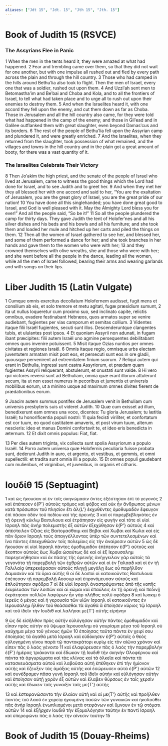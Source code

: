 ```yaml
---
aliases: ["Jdt 15", "Jdt. 15", "Jth 15", "Jth. 15"]
---
```



# Book of Judith 15 (RSVCE)

### The Assyrians Flee in Panic
1 When the men in the tents heard it, they were amazed at what had happened.
2 Fear and trembling came over them, so that they did not wait for one another, but with one impulse all rushed out and fled by every path across the plain and through the hill country.
3 Those who had camped in the hills around Bethuʹlia also took to flight. Then the men of Israel, every one that was a soldier, rushed out upon them.
4 And Uzziʹah sent men to Betomasthaʹim and Beʹbai and Choba and Kola, and to all the frontiers of Israel, to tell what had taken place and to urge all to rush out upon their enemies to destroy them.
5 And when the Israelites heard it, with one accord they fell upon the enemy, and cut them down as far as Choba. Those in Jerusalem and all the hill country also came, for they were told what had happened in the camp of the enemy; and those in Gilʹead and in Galilee outflanked them with great slaughter, even beyond Damasʹcus and its borders.
6 The rest of the people of Bethuʹlia fell upon the Assyrian camp and plundered it, and were greatly enriched.
7 And the Israelites, when they returned from the slaughter, took possession of what remained, and the villages and towns in the hill country and in the plain got a great amount of booty, for there was a vast quantity of it.
### The Israelites Celebrate Their Victory
8 Then Joʹakim the high priest, and the senate of the people of Israel who lived at Jerusalem, came to witness the good things which the Lord had done for Israel, and to see Judith and to greet her.
9 And when they met her they all blessed her with one accord and said to her, “You are the exaltation of Jerusalem, you are the great glory of Israel, you are the great pride of our nation!
10 You have done all this singlehanded; you have done great good to Israel, and God is well pleased with it. May the Almighty Lord bless you for ever!” And all the people said, “So be it!”
11 So all the people plundered the camp for thirty days. They gave Judith the tent of Holoferʹnes and all his silver dishes and his beds and his bowls and all his furniture; and she took them and loaded her mule and hitched up her carts and piled the things on them.
12 Then all the women of Israel gathered to see her, and blessed her, and some of them performed a dance for her; and she took branches in her hands and gave them to the women who were with her;
13 and they crowned themselves with olive wreaths, she and those who were with her; and she went before all the people in the dance, leading all the women, while all the men of Israel followed, bearing their arms and wearing garlands and with songs on their lips.


# Liber Judith 15 (Latin Vulgate)

1 Cumque omnis exercitus decollatum Holofernem audisset, fugit mens et consilium ab eis, et solo tremore et metu agitati, fugæ præsidium sumunt,
2 ita ut nullus loqueretur cum proximo suo, sed inclinato capite, relictis omnibus, evadere festinabant Hebræos, quos armatos super se venire audiebant, fugientes per vias camporum et semitas collium.
3 Videntes itaque filii Israël fugientes, secuti sunt illos. Descenderuntque clangentes tubis, et ululantes post ipsos.
4 Et quoniam Assyrii non adunati, in fugam ibant præcipites: filii autem Israël uno agmine persequentes debilitabant omnes quos invenire potuissent.
5 Misit itaque Ozias nuntios per omnes civitates et regiones Israël.
6 Omnis itaque regio, omnisque urbs electam juventutem armatam misit post eos, et persecuti sunt eos in ore gladii, quousque pervenirent ad extremitatem finium suorum.
7 Reliqui autem qui erant in Bethulia, ingressi sunt castra Assyriorum, et prædam quam fugientes Assyrii reliquerant, abstulerunt, et onustati sunt valde.
8 Hi vero qui victores reversi sunt ad Bethuliam, omnia quæ erant illorum attulerunt secum, ita ut non esset numerus in pecoribus et jumentis et universis mobilibus eorum, ut a minimo usque ad maximum omnes divites fierent de prædationibus eorum.

9 Joacim autem summus pontifex de Jerusalem venit in Bethuliam cum universis presbyteris suis ut videret Judith.
10 Quæ cum exisset ad illum, benedixerunt eam omnes una voce, dicentes: Tu gloria Jerusalem; tu lætitia Israël; tu honorificentia populi nostri:
11 quia fecisti viriliter, et confortatum est cor tuum, eo quod castitatem amaveris, et post virum tuum, alterum nescieris: ideo et manus Domini confortavit te, et ideo eris benedicta in æternum.
12 Et dixit omnis populus: Fiat, fiat.

13 Per dies autem triginta, vix collecta sunt spolia Assyriorum a populo Israël.
14 Porro autem universa quæ Holofernis peculiaria fuisse probata sunt, dederunt Judith in auro, et argento, et vestibus, et gemmis, et omni supellectili: et tradita sunt omnia illi a populo.
15 Et omnes populi gaudebant cum mulieribus, et virginibus, et juvenibus, in organis et citharis.


# Ιουδίθ 15 (Septuagint)

1 καὶ ὡς ἤκουσαν οἱ ἐν τοῖς σκηνώμασιν ὄντες ἐξέστησαν ἐπὶ τὸ γεγονός
2 καὶ ἐπέπεσεν ἐ{P'} αὐτοὺς τρόμος καὶ φόβος καὶ οὐκ ἦν ἄνθρωπος μένων κατὰ πρόσωπον τοῦ πλησίον ἔτι ἀλ{L'} ἐκχυθέντες ὁμοθυμαδὸν ἔφευγον ἐπὶ πᾶσαν ὁδὸν τοῦ πεδίου καὶ τῆς ὀρεινῆς
3 καὶ οἱ παρεμβεβληκότες ἐν τῇ ὀρεινῇ κύκλῳ Βαιτυλουα καὶ ἐτράπησαν εἰς φυγήν καὶ τότε οἱ υἱοὶ Ισραηλ πᾶς ἀνὴρ πολεμιστὴς ἐξ αὐτῶν ἐξεχύθησαν ἐ{P'} αὐτούς
4 καὶ ἀπέστειλεν Οζιας εἰς Βαιτομασθαιμ καὶ Βηβαι καὶ Χωβαι καὶ Κωλα καὶ εἰς πᾶν ὅριον Ισραηλ τοὺς ἀπαγγέλλοντας ὑπὲρ τῶν συντετελεσμένων καὶ ἵνα πάντες ἐπεκχυθῶσιν τοῖς πολεμίοις εἰς τὴν ἀναίρεσιν αὐτῶν
5 ὡς δὲ ἤκουσαν οἱ υἱοὶ Ισραηλ πάντες ὁμοθυμαδὸν ἐπέπεσον ἐ{P'} αὐτοὺς καὶ ἔκοπτον αὐτοὺς ἕως Χωβα ὡσαύτως δὲ καὶ οἱ ἐξ Ιερουσαλημ παρεγενήθησαν καὶ ἐκ πάσης τῆς ὀρεινῆς ἀνήγγειλαν γὰρ αὐτοῖς τὰ γεγονότα τῇ παρεμβολῇ τῶν ἐχθρῶν αὐτῶν καὶ οἱ ἐν Γαλααδ καὶ οἱ ἐν τῇ Γαλιλαίᾳ ὑπερεκέρασαν αὐτοὺς πληγῇ μεγάλῃ ἕως οὗ παρῆλθον Δαμασκὸν καὶ τὰ ὅρια αὐτῆς
6 οἱ δὲ λοιποὶ οἱ κατοικοῦντες Βαιτυλουα ἐπέπεσαν τῇ παρεμβολῇ Ασσουρ καὶ ἐπρονόμευσαν αὐτοὺς καὶ ἐπλούτησαν σφόδρα
7 οἱ δὲ υἱοὶ Ισραηλ ἀναστρέψαντες ἀπὸ τῆς κοπῆς ἐκυρίευσαν τῶν λοιπῶν καὶ αἱ κῶμαι καὶ ἐπαύλεις ἐν τῇ ὀρεινῇ καὶ πεδινῇ ἐκράτησαν πολλῶν λαφύρων ἦν γὰρ πλῆθος πολὺ σφόδρα
8 καὶ Ιωακιμ ὁ ἱερεὺς ὁ μέγας καὶ ἡ γερουσία τῶν υἱῶν Ισραηλ οἱ κατοικοῦντες ἐν Ιερουσαλημ ἦλθον τοῦ θεάσασθαι τὰ ἀγαθά ἃ ἐποίησεν κύριος τῷ Ισραηλ καὶ τοῦ ἰδεῖν τὴν Ιουδιθ καὶ λαλῆσαι με{T'} αὐτῆς εἰρήνην

9 ὡς δὲ εἰσῆλθον πρὸς αὐτήν εὐλόγησαν αὐτὴν πάντες ὁμοθυμαδὸν καὶ εἶπαν πρὸς αὐτήν σὺ ὕψωμα Ιερουσαλημ σὺ γαυρίαμα μέγα τοῦ Ισραηλ σὺ καύχημα μέγα τοῦ γένους ἡμῶν
10 ἐποίησας ταῦτα πάντα ἐν χειρί σου ἐποίησας τὰ ἀγαθὰ μετὰ Ισραηλ καὶ εὐδόκησεν ἐ{P'} αὐτοῖς ὁ θεός εὐλογημένη γίνου παρὰ τῷ παντοκράτορι κυρίῳ εἰς τὸν αἰῶνα χρόνον καὶ εἶπεν πᾶς ὁ λαός γένοιτο
11 καὶ ἐλαφύρευσεν πᾶς ὁ λαὸς τὴν παρεμβολὴν ἐ{F'} ἡμέρας τριάκοντα καὶ ἔδωκαν τῇ Ιουδιθ τὴν σκηνὴν Ολοφέρνου καὶ πάντα τὰ ἀργυρώματα καὶ τὰς κλίνας καὶ τὰ ὁλκεῖα καὶ πάντα τὰ κατασκευάσματα αὐτοῦ καὶ λαβοῦσα αὐτὴ ἐπέθηκεν ἐπὶ τὴν ἡμίονον αὐτῆς καὶ ἔζευξεν τὰς ἁμάξας αὐτῆς καὶ ἐσώρευσεν αὐτὰ ἐ{P'} αὐτῶν
12 καὶ συνέδραμεν πᾶσα γυνὴ Ισραηλ τοῦ ἰδεῖν αὐτὴν καὶ εὐλόγησαν αὐτὴν καὶ ἐποίησαν αὐτῇ χορὸν ἐξ αὐτῶν καὶ ἔλαβεν θύρσους ἐν ταῖς χερσὶν αὐτῆς καὶ ἔδωκεν ταῖς γυναιξὶν ταῖς με{T'} αὐτῆς

13 καὶ ἐστεφανώσαντο τὴν ἐλαίαν αὐτὴ καὶ αἱ με{T'} αὐτῆς καὶ προῆλθεν παντὸς τοῦ λαοῦ ἐν χορείᾳ ἡγουμένη πασῶν τῶν γυναικῶν καὶ ἠκολούθει πᾶς ἀνὴρ Ισραηλ ἐνωπλισμένοι μετὰ στεφάνων καὶ ὕμνουν ἐν τῷ στόματι αὐτῶν
14 καὶ ἐξῆρχεν Ιουδιθ τὴν ἐξομολόγησιν ταύτην ἐν παντὶ Ισραηλ καὶ ὑπερεφώνει πᾶς ὁ λαὸς τὴν αἴνεσιν ταύτην
15


# Book of Judith 15 (Douay-Rheims)

